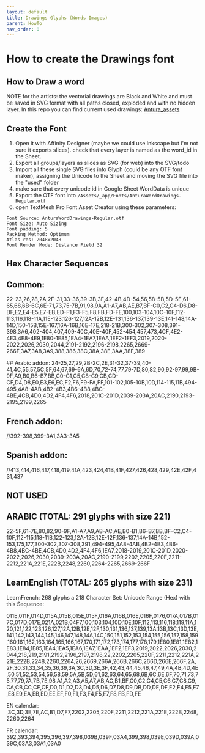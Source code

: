 ```yaml
---
layout: default
title: Drawings Glyphs (Words Images)
parent: HowTo
nav_order: 0
---
```

# How to create the Drawings font

## How to Draw a word
NOTE for the artists:
the vectorial drawings are Black and White and must be saved in SVG format with all paths closed, exploded and with no hidden layer.
In this repo you can find current used drawings: [Antura_assets](https://github.com/vgwb/Antura_assets/tree/master/Drawings/used)

## Create the Font

1. Open it with Affinity Designer (maybe we could use Inkscape but i'm not sure it exports slices). check that every layer is named as the word_id in the Sheet.
2. Export all groups/layers as slices as SVG (for web) into the SVG/todo
3. Import all these single SVG files into Glyph (could be any OTF font maker), assigning the Unicode to the Sheet and moving the SVG file into the "used" folder
4. make sure that every unicode id in Google Sheet WordData is unique
5. Export the OTF font into `/Assets/_app/Fonts/AnturaWordDrawings-Regular.otf`
6. open TextMesh Pro Font Asset Creator using these parameters:

```text
Font Source: AnturaWordDrawings-Regular.otf
Font Size: Auto Sizing
Font padding: 5
Packing Method: Optimum
Atlas res: 2048x2048
Font Render Mode: Distance Field 32
```

## Hex Character Sequences
## Common:
22-23,26,28,2A,2F-31,33-36,39-3B,3F,42-4B,4D-54,56,58-5B,5D-5E,61-65,68,6B-6C,6E-71,73,75-7B,91,98,9A,A1-A7,AB,AE,B7,BF-C0,C2,C4-D6,D8-DF,E2,E4-E5,E7-EB,ED-F1,F3-F5,F8,FB,FD-FE,100,103-104,10C-10F,112-113,116,118-11A,11E-123,126-127,12A-12B,12E-131,136-137,139-13E,141-148,14A-14D,150-15B,15E-167,16A-16B,16E-17E,218-21B,300-302,307-308,391-398,3A6,402-404,407,409-40C,40E-40F,452-454,457,473,4CF,4E2-4E3,4E8-4E9,1E80-1E85,1EA4-1EA7,1EAA,1EF2-1EF3,2019,2020-2022,2026,2030,2044,2191-2192,2196-2198,2265,2669-266F,3A7,3A8,3A9,388,386,38C,38A,38E,3AA,38F,389

## Arabic addon:
24-25,27,29,2B-2C,2E,31-32,37-39,40-41,4C,55,57,5C,5F,64,67,69-6A,6D,70,72-74,77,79-7D,80,82,90,92-97,99,9B-9F,A9,B0,B6-B7,BB,C0-C1,C5,C8-C9,CB,CD-CF,D4,D8,E0,E3,E6,EC,F2,F6,F9-FA,FF,101-102,105-10B,10D,114-115,11B,494-495,4A8-4AB,4B2-4B3,4B6-4B8,4BC-4BE,4CB,4D0,4D2,4F4,4F6,2018,201C-201D,2039-203A,20AC,2190,2193-2195,2199,2265

## French addon:
//392-398,399-3A1,3A3-3A5

## Spanish addon:
//413,414,416,417,418,419,41A,423,424,41B,41F,427,426,428,429,42E,42F,431,437


## NOT USED

## ARABIC (TOTAL: 291 glyphs with size 221)
22-5F,61-7E,80,82,90-9F,A1-A7,A9,AB-AC,AE,B0-B1,B6-B7,BB,BF-C2,C4-10F,112-115,118-11B,122-123,12A-12B,12E-12F,136-137,14A-14B,152-153,175,177,300-302,307-308,391,494-495,4A8-4AB,4B2-4B3,4B6-4B8,4BC-4BE,4CB,4D0,4D2,4F4,4F6,1EA7,2018-2019,201C-201D,2020-2022,2026,2030,2039-203A,20AC,2190-2199,2202,2205,220F,2211-2212,221A,221E,222B,2248,2260,2264-2265,2669-266F

## LearnEnglish (TOTAL: 265 glyphs with size 231)
LearnFrench: 268 glyphs a 218
Character Set: Unicode Range (Hex) with this Sequence:

011E,011F,014D,015A,015B,015E,015F,016A,016B,016E,016F,0176,017A,017B,017C,017D,017E,021A,021B,04F7,100,103,104,10D,10E,10F,112,113,116,118,119,11A,120,121,122,123,126,127,12A,12B,12E,12F,130,131,136,137,139,13A,13B,13C,13D,13E,141,142,143,144,145,146,147,148,14A,14C,150,151,152,153,154,155,156,157,158,159,160,161,162,163,164,165,166,167,170,171,172,173,174,177,178,179,1E80,1E81,1E82,1E83,1E84,1E85,1EA4,1EA5,1EA6,1EA7,1EAA,1EF2,1EF3,2019,2022,2026,2030,2044,218,219,2191,2192,2196,2197,2198,22,2202,2205,220F,2211,2212,221A,221E,222B,2248,2260,2264,26,2669,266A,266B,266C,266D,266E,266F,2A,2F,30,31,33,34,35,36,39,3A,3C,3D,3E,3F,42,43,44,45,46,47,49,4A,4B,4D,4E,50,51,52,53,54,56,58,59,5A,5B,5D,61,62,63,64,65,68,6B,6C,6E,6F,70,71,73,75,77,79,7A,7B,7E,98,A1,A2,A3,A5,A7,AB,AC,B1,BF,C0,C2,C4,C5,C6,C7,C8,C9,CA,CB,CC,CE,CF,D0,D1,D2,D3,D4,D5,D6,D7,D8,D9,DB,DD,DE,DF,E2,E4,E5,E7,E8,E9,EA,EB,ED,EE,EF,F0,F1,F3,F4,F5,F7,F8,FB,FD,FE

EN calendar: ,3C,3D,3E,7E,AC,B1,D7,F7,2202,2205,220F,2211,2212,221A,221E,222B,2248,2260,2264

FR calendar: 392,393,394,395,396,397,398,039B,039F,03A4,399,398,039E,039D,039A,039C,03A3,03A1,03A0

